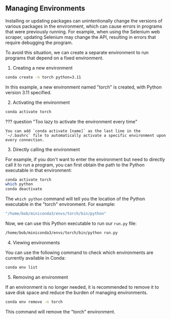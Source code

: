 ## Managing Environments

Installing or updating packages can unintentionally change the versions of various packages in the environment, which can cause errors in programs that were previously running. For example, when using the Selenium web scraper, updating Selenium may change the API, resulting in errors that require debugging the program.

To avoid this situation, we can create a separate environment to run programs that depend on a fixed environment.

1) Creating a new environment

```bash
conda create -n torch python=3.11
```

In this example, a new environment named "torch" is created, with Python version 3.11 specified.

2) Activating the environment

```bash
conda activate torch
```

??? question "Too lazy to activate the environment every time"

    You can add `conda activate [name]` as the last line in the `~/.bashrc` file to automatically activate a specific environment upon every connection.

3) Directly calling the environment

For example, if you don't want to enter the environment but need to directly call it to run a program, you can first obtain the path to the Python executable in that environment:

```bash
conda activate torch
which python
conda deactivate
```

The `which python` command will tell you the location of the Python executable in the "torch" environment. For example:

```bash
"/home/bob/miniconda3/envs/torch/bin/python"
```

Now, we can use this Python executable to run our `run.py` file:

```bash
/home/bob/miniconda3/envs/torch/bin/python run.py
```

4) Viewing environments

You can use the following command to check which environments are currently available in Conda:

```bash
conda env list
```

5) Removing an environment

If an environment is no longer needed, it is recommended to remove it to save disk space and reduce the burden of managing environments.

```bash
conda env remove -n torch
```

This command will remove the "torch" environment.